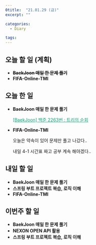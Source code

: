 ```yaml
---
0title:  "21.01.29 (금)"
excerpt: ""

categories:
  - Diary

tags:
---
```


## 오늘 할 일 (계획)

- ~~**BaekJoon 매일 한 문제 풀기**~~
- **FIFA-Online-TMI**

## 오늘 한 일

- **BaekJoon 매일 한 문제 풀기**

  <a href="https://nam-ki-bok.github.io/baekjoon/Baek_FindPreOrder/" style="color:#0FA678" target="_blank">[BaekJoon] 백준 2263번 : 트리의 순회</a>

- **FIFA-Online-TMI**

  오늘은 약속이 있어 문제만 풀고 나갔다..

  내일 4-1 시간표 짜고 공부 계속 해야겠다..


##  내일 할 일

- **BaekJoon 매일 한 문제 풀기**
- **스프링 부트 프로젝트 복습, 로직 이해**
- **FIFA-Online-TMI**


## 이번주 할 일

- **BaekJoon 매일 한 문제 풀기**
- **NEXON OPEN API 활용**
- **스프링 부트 프로젝트 복습, 로직 이해**

<br>